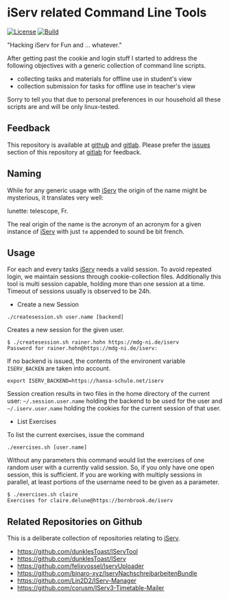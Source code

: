 # iServ related Command Line Tools

[![License](https://img.shields.io/github/license/mgoellnitz/lunette.svg)](https://github.com/mgoellnitz/lunette/blob/master/LICENSE)
[![Build](https://img.shields.io/gitlab/pipeline/backendzeit/lunette.svg)](https://gitlab.com/backendzeit/lunette/pipelines)

"Hacking iServ for Fun and ... whatever."

After getting past the cookie and login stuff I started to address the following
objectives with a generic collection of command line scripts.

* collecting tasks and materials for offline use in student's view
* collection submission for tasks for offline use in teacher's view

Sorry to tell you that due to personal preferences in our household all these
scripts are and will be only linux-tested.

## Feedback

This repository is available at [github][github] and [gitlab][gitlab]. Please 
prefer the [issues][issues] section of this repository at [gitlab][gitlab]
for feedback.

## Naming

While for any generic usage with [iServ][iserv] the origin of the name might be
mysterious, it translates very well:

lunette: telescope, Fr.

The real origin of the name is the acronym of an acronym for a given instance
of [iServ][iserv] with just `te` appended to sound be bit french.

## Usage

For each and every tasks [iServ][iserv] needs a valid session. To avoid 
repeated login, we maintain sessions through cookie-collection files. 
Additionally this tool is multi session capable, holding more than one 
session at a time. Timeout of sessions usually is observed to be 24h.


* Create a new Session

```
./createsession.sh user.name [backend]
```

Creates a new session for the given user. 

```
$ ./createsession.sh rainer.hohn https://mdg-ni.de/iserv
Password for rainer.hohn@https://mdg-ni.de/iserv:
```

If no backend is issued, the contents
of the environent variable `ISERV_BACKEN` are taken into account.

```
export ISERV_BACKEND=https://hansa-schule.net/iserv
```

Session creation results in two files in the home directory of the current
user: `~/.session.user.name` holding the backend to be used for the user and 
`~/.iserv.user.name` holding the cookies for the current session of that user.

* List Exercises

To list the current exercises, issue the command

```
./exercises.sh [user.name]
```

Without any parameters this command would list the exercises of one random user
with a currently valid session. So, if you only have one open session, this is
sufficient. If you are working with multiply sessions in parallel, at least
portions of the username need to be given as a parameter.

```
$ ./exercises.sh claire
Exercises for claire.delune@https://bornbrook.de/iserv
```


## Related Repositories on Github

This is a deliberate collection of repositories relating to [iServ][iserv].

* https://github.com/dunklesToast/IServTool
* https://github.com/dunklesToast/IServ
* https://github.com/felixvossel/IservUploader
* https://github.com/binaro-xyz/IservNachschreibarbeitenBundle
* https://github.com/Lin2D2/IServ-Manager
* https://github.com/corusm/IServ3-Timetable-Mailer

[iserv]: https://www.iserv.eu/
[issues]: https://gitlab.com/backendzeit/lunette/-/issues
[gitlab]: https://gitlab.com/backendzeit/lunette
[github]: https://github.com/mgoellnitz/lunette
